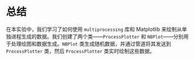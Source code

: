 # 总结

在本实验中，我们学习了如何使用 `multiprocessing` 库和 Matplotlib 来绘制从单独进程生成的数据。我们创建了两个类——`ProcessPlotter` 和 `NBPlot`——分别用于处理绘图和数据生成。`NBPlot` 类生成随机数据，并通过管道将其发送到 `ProcessPlotter` 类，然后 `ProcessPlotter` 类实时绘制这些数据。
